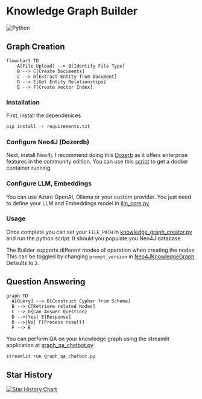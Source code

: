 # Knowledge Graph Builder

![Python](https://skillicons.dev/icons?i=python,docker)

## Graph Creation
```mermaid
flowchart TD
    A[File Upload] --> B[Identify File Type]
    B --> C[Create Documents]
    C --> D[Extract Entity from Document]
    D --> E[Get Entity Relationships]
    E --> F[Create Vector Index]
```

### Installation


First, install the dependenices
```bash
pip install -r requirements.txt
```

### Configure Neo4J (Dozerdb)

Next, install Neo4j. I recommend doing this [Dozerb](https://dozerdb.org/) as it offers enterprise features in the community edition. You can use this [script](./install_dozerdb.sh) to get a docker container running.

### Configure LLM, Embeddings

You can use Azure OpenAI, Ollama or your custom provider. You just need to define your LLM and Embeddings model in [llm_core.py](./utils/common/llm_core.py)

### Usage

Once complete you can set your `FILE_PATH` in [knowledge_graph_creator.py](./knowledge_graph_creator.py) and run the python script. It should you populate you Neo4J database.


The Builder supports different modes of operation when creating the nodes. This can be toggled by changing `prompt_version` in [Neo4JKnowledgeGraph](/utils/custom/knowledge_graph.py#L40). Defaults to `2`.



## Question Answering

```mermaid
graph TD
  A[Query] --> B[Construct Cypher from Schema]
  B --> C[Retrieve related Nodes]
  C --> D{Can Answer Question}
  D -->|Yes| E[Response]
  D -->|No| F[Process result]
  F --> E
```

You can perform QA on your knowledge graph using the streamlit application at [graph_qa_chatbot.py](./graph_qa_chatbot.py)

```bash
streamlit run graph_qa_chatbot.py
```

## Star History

[![Star History Chart](https://api.star-history.com/svg?repos=blacksmithop/LLM-Graph-Builder&type=Date)](https://star-history.com/#blacksmithop/LLM-Graph-Builder&Date)
